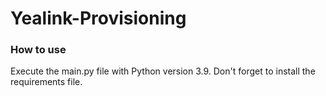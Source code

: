 # Yealink-Provisioning

### How to use

Execute the main.py file with Python version 3.9. Don't forget to install the requirements file.
